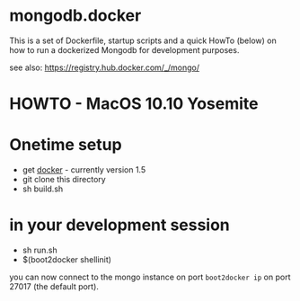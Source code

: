 # mongodb.docker

This is a set of Dockerfile, startup scripts and a quick HowTo (below) on how to 
run a dockerized Mongodb for development purposes.

see also: https://registry.hub.docker.com/_/mongo/

# HOWTO - MacOS 10.10 Yosemite

# Onetime setup

- get [docker](https://docs.docker.com/installation/mac/) - currently version 1.5
- git clone this directory
- sh build.sh

# in your development session

- sh run.sh
- $(boot2docker shellinit) 

you can now connect to the mongo instance on port `boot2docker ip` on port 27017 (the default port).




